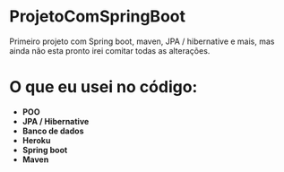 # ProjetoComSpringBoot
Primeiro projeto com Spring boot, maven, JPA / hibernative e mais, mas ainda não esta pronto irei comitar todas as alterações.

# O que eu usei no código:
* **POO**
* **JPA / Hibernative**
* **Banco de dados**
* **Heroku**
* **Spring boot**
* **Maven**
